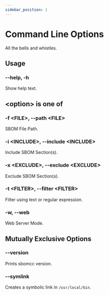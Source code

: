 ```yaml
---
sidebar_position: 1
---
```


# Command Line Options

All the bells and whistles.

## Usage

### --help, -h

Show help text.

## &lt;option&gt; is one of

### -f &lt;FILE&gt;, --path &lt;FILE&gt;

SBOM File Path.

### -i &lt;INCLUDE&gt;, --include &lt;INCLUDE&gt;

Include SBOM Section(s).

### -x &lt;EXCLUDE&gt;, --exclude &lt;EXCLUDE&gt;

Exclude SBOM Section(s).

### -t &lt;FILTER&gt;, --filter &lt;FILTER&gt;

Filter using text or regular expression.

### -w, --web

Web Server Mode.

## Mutually Exclusive Options

### --version

Prints sbomcc version.

### --symlink

Creates a symbolic link in `/usr/local/bin`.
